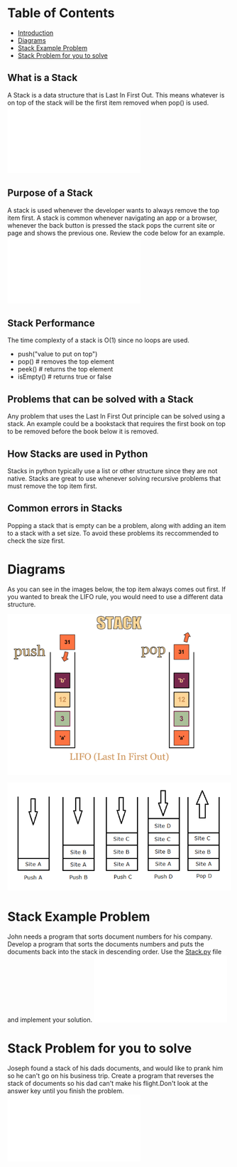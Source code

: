 # Table of Contents
- [Introduction](#Introduction)
- [Diagrams](#Diagrams)
- [Stack Example Problem](#Stack-Example-Problem)
- [Stack Problem for you to solve](#Stack-Problem-for-you-to-solve)

## What is a Stack
A Stack is a data structure that is Last In First Out. This means whatever is on top of the stack will be the first item removed when pop() is used. ![Code example of a stack](Stack.py)

## Purpose of a Stack

A stack is used whenever the developer wants to always remove the top item first. A stack is common whenever navigating an app or a browser, whenever the back button is pressed the stack pops the current site or page and shows the previous one. Review the code below for an example.
![Code example](stackIntro.py)

## Stack Performance
The time complexty of a stack is O(1) since no loops are used.
- push("value to put on top")
- pop() # removes the top element
- peek() # returns the top element
- isEmpty() # returns true or false

## Problems that can be solved with a Stack
Any problem that uses the Last In First Out principle can be solved using a stack. An example could be a bookstack that requires the first book on top to be removed before the book below it is removed.

## How Stacks are used in Python
Stacks in python typically use a list or other structure since they are not native. Stacks are great to use whenever solving recursive problems that must remove the top item first.

## Common errors in Stacks
Popping a stack that is empty can be a problem, along with adding an item to a stack with a set size. To avoid these problems its reccommended to check the size first.


# Diagrams

As you can see in the images below, the top item always comes out first. If you wanted to break the LIFO rule, you would need to use a different data structure.

![Stack push and pop(https://i.stack.imgur.com/jLlQz.png)](stack.png)

![additional stack example(https://i.stack.imgur.com/bOga5.png)](stack2.png)

# Stack Example Problem
John needs a program that sorts document numbers for his company. Develop a program that sorts the documents numbers and puts the documents back into the stack in descending order.
 Use the [Stack.py](Stack.py) file and implement your solution. ![Code Solution](stackProblem.py)


# Stack Problem for you to solve
Joseph found a stack of his dads documents, and would like to prank him so he can't go on his business trip. Create a program that reverses the stack of documents so his dad can't make his flight.Don't look at the answer key until you finish the problem.  ![Code Solution](stackExample.py)
